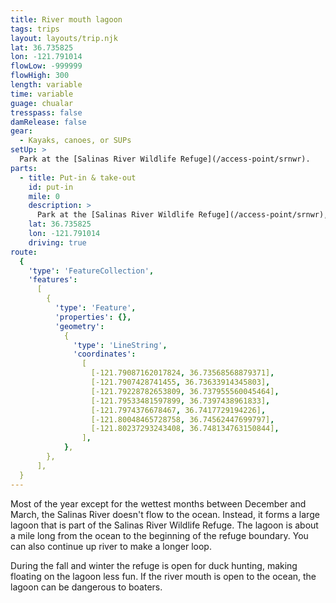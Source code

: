 ```yaml
---
title: River mouth lagoon
tags: trips
layout: layouts/trip.njk
lat: 36.735825
lon: -121.791014
flowLow: -999999
flowHigh: 300
length: variable
time: variable
guage: chualar
tresspass: false
damRelease: false
gear:
  - Kayaks, canoes, or SUPs
setUp: >
  Park at the [Salinas River Wildlife Refuge](/access-point/srnwr).
parts:
  - title: Put-in & take-out
    id: put-in
    mile: 0
    description: >
      Park at the [Salinas River Wildlife Refuge](/access-point/srnwr), and turn right as you pass through the gate. Where the trail meets the river are several use trails that serve as steep launches.
    lat: 36.735825
    lon: -121.791014
    driving: true
route:
  {
    'type': 'FeatureCollection',
    'features':
      [
        {
          'type': 'Feature',
          'properties': {},
          'geometry':
            {
              'type': 'LineString',
              'coordinates':
                [
                  [-121.79087162017824, 36.73568568879371],
                  [-121.7907428741455, 36.73633914345803],
                  [-121.79228782653809, 36.737955560045464],
                  [-121.79533481597899, 36.7397438961833],
                  [-121.7974376678467, 36.7417729194226],
                  [-121.80048465728758, 36.74562447699797],
                  [-121.80237293243408, 36.748134763150844],
                ],
            },
        },
      ],
  }
---
```


Most of the year except for the wettest months between December and March, the Salinas River doesn't flow to the ocean. Instead, it forms a large lagoon that is part of the Salinas River Wildlife Refuge. The lagoon is about a mile long from the ocean to the beginning of the refuge boundary. You can also continue up river to make a longer loop.

During the fall and winter the refuge is open for duck hunting, making floating on the lagoon less fun. If the river mouth is open to the ocean, the lagoon can be dangerous to boaters.
